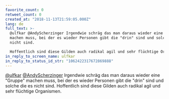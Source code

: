 ```yaml
---
favorite_count: 0
retweet_count: 0
created_at: "2018-11-13T21:59:05.000Z"
lang: de
full_text: >-
  @ulfkar @AndyScherzinger Irgendwie schräg das man daraus wieder eine "Gruppe"
  machen muss, bei der es wieder Personen gibt die "drin" sind und solche die es
  nicht sind. 

  Hoffentlich sind diese Gilden auch radikal agil und sehr flüchtige Organismen.
in_reply_to_screen_name: ulfkar
in_reply_to_status_id_str: "1062422317672869888"
---
```


[@ulfkar](https://twitter.com/ulfkar)
[@AndyScherzinger](https://twitter.com/AndyScherzinger) Irgendwie schräg das man
daraus wieder eine "Gruppe" machen muss, bei der es wieder Personen gibt die
"drin" sind und solche die es nicht sind. Hoffentlich sind diese Gilden auch
radikal agil und sehr flüchtige Organismen.
